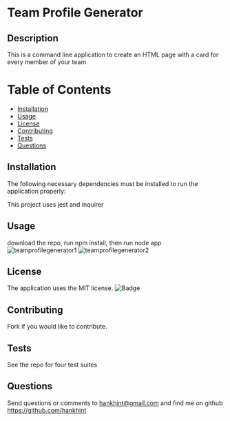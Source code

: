 
# Team Profile Generator

## Description
This is a command line application to create an HTML page with a card for every member of your team

# Table of Contents 
* [Installation](#installation)
* [Usage](#usage)
* [License](#license)
* [Contributing](#contributing)
* [Tests](#tests)
* [Questions](#questions)

## Installation
The following necessary dependencies must be installed to run the application properly:

This project uses jest and inquirer

## Usage
download the repo, run npm install, then run node app
![teamprofilegenerator1](https://user-images.githubusercontent.com/50533231/155583594-e870812b-9381-480e-a940-8733421a2489.png)
![teamprofilegenerator2](https://user-images.githubusercontent.com/50533231/155583587-d4035ba1-0598-49e2-8d1e-ad1122652083.png)



## License
The application uses the MIT license.
![Badge](https://img.shields.io/badge/License-MIT-blue.svg)
  

## Contributing
Fork if you would like to contribute.

## Tests
See the repo for four test suites

## Questions
Send questions or comments to hankhint@gmail.com and find me on github https://github.com/hankhint
